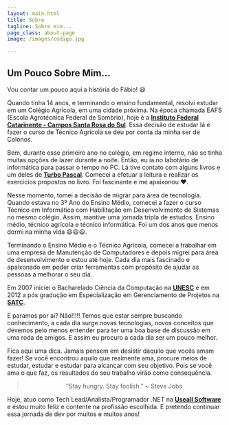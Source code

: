 ```yaml
---
layout: main.html
title: Sobre
tagline: Sobre mim...
page_class: about-page
image: /images/codigo.jpg

---
```


## Um Pouco Sobre Mim...

<p>
  Vou contar um pouco aqui a história do Fábio! 😃
</p>
<p>
  Quando tinha 14 anos, e terminando o ensino fundamental, resolvi estudar em um Colégio Agrícola, em uma cidade próxima. Na época chamada EAFS (Escola Agrotécnica Federal de Sombrio), hoje é a <b><a href="https://santarosa.ifc.edu.br/">Instituto Federal Catarinente - Campos Santa Rosa do Sul</a></b>. Essa decisão de estudar lá e fazer o curso de Técnico Agrícola se deu por conta da minha ser de Colonos.  
</p>
<p>
  Bem, durante esse primeiro ano no colégio, em regime interno, não se tinha muitas opções de lazer durante a noite. Então, eu ia no labotário de informática para passar o tempo no PC. Lá tive contato com alguns livros e um deles de <b><a href="https://pt.wikipedia.org/wiki/Turbo_Pascal">Turbo Pascal</a></b>. Comecei a efetuar a leitura e realizar os exercicios propostos no livro. Foi fascinante e me apaixonou ❤️.
</p>
<p>
  Nesse momento, tomei a decisão de migrar para área de tecnologia. Quando estava no 3º Ano do Ensino Médio, comecei a fazer o curso Técnico em Informática com Habilitação  em Desenvolvimento de Sistemas no mesmo colégio. Assim, mantive uma jornada tripla de estudos. Ensino médio, técnico agrícola e técnico informática. Foi um dos anos que menos dormi na minha vida 😃😃😃.
</p>
<p>
  Terminando o Ensino Médio e o Técnico Agrícola, comecei a trabalhar em uma empresa de Manutenção de Computadores e depois migrei para área de desenvolvimento e estou até hoje. Cada dia mais fascinado e apaixonado em poder criar ferramentas com propósito de ajudar as pessoas a melhorar o seu dia.
</p>
<p>
  Em 2007 iniciei o Bacharelado Ciência da Computação na <b><a href="http://www.unesc.net/">UNESC</a></b> e em 2012 a pós gradução em Especialização em Gerenciamento de Projetos na <b><a href="https://unisatc.com.br/">SATC</a></b>. 
</p>
<p>
  E paramos por aí? Não!!!!! Temos que estar sempre buscando conhecimento, a cada dia surge novas tecnologias, novos conceitos que devemos pelo menos entender para ter uma boa base de discussão em uma roda de amigos. E assim eu procuro a cada dia ser um pouco melhor.

  Fica aqui uma dica. Jamais pensem em desistir daquilo que vocês amam fazer! Se você encontrou aquilo que realmente ama, procure meios de estudar, estudar e estudar para alcançar com seu objetivo. Pois se você ama o que faz, os resultados do seu trabalho virão como consequência.
</p>
<blockquote style='text-align: center;'>”Stay hungry. Stay foolish.” ~ Steve Jobs</blockquote>

<p>
  Hoje, atuo como Tech Lead/Analista/Programador .NET na <b><a href="www.useall.com.br/">Useall Software</a></b> e estou muito feliz e contente na profissão escolhida. E pretendo continuar essa jornada de dev por muitos e muitos anos! 
</p>
